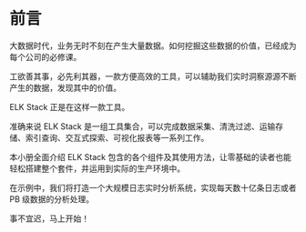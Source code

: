 # 前言

大数据时代，业务无时不刻在产生大量数据。如何挖掘这些数据的价值，已经成为每个公司的必修课。

工欲善其事，必先利其器，一款方便高效的工具，可以辅助我们实时洞察源源不断产生的数据，发现其中的价值。

ELK Stack 正是在这样一款工具。

准确来说 ELK Stack 是一组工具集合，可以完成数据采集、清洗过滤、运输存储、索引查询、交互式探索、可视化报表等一系列工作。

本小册全面介绍 ELK Stack 包含的各个组件及其使用方法，让零基础的读者也能轻松搭建整个套件，并运用到实际的生产环境中。

在示例中，我们将打造一个大规模日志实时分析系统，实现每天数十亿条日志或者 PB 级数据的分析处理。

事不宜迟，马上开始！